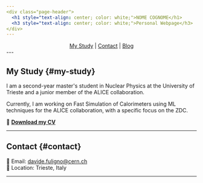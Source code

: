 ```yaml
---
<div class="page-header">
  <h1 style="text-align: center; color: white;">NOME COGNOME</h1>
  <h3 style="text-align: center; color: white;">Personal Webpage</h3>
</div>
---
```


<div style="text-align: center;">
  <nav>
    <a href="#my-study">My Study</a> | 
    <a href="#contact">Contact</a> | 
    <a href="blog.html">Blog</a>
  </nav>
</div>
---

## My Study {#my-study}
I am a second-year master's student in Nuclear Physics at the University of Trieste and a junior member of the ALICE collaboration.

Currently, I am working on Fast Simulation of Calorimeters using ML techniques for the ALICE collaboration, with a specific focus on the ZDC.

📄 **[Download my CV](CV_Davide_Fuligno.pdf)**

---

## Contact {#contact}
📧 Email: davide.fuligno@cern.ch   
📍 Location: Trieste, Italy  

---


